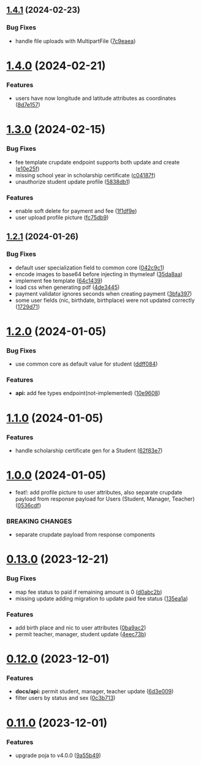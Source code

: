 ## [1.4.1](https://github.com/hei-school/hei-admin-api/compare/v1.4.0...v1.4.1) (2024-02-23)


### Bug Fixes

* handle file uploads with MultipartFile ([7c9eaea](https://github.com/hei-school/hei-admin-api/commit/7c9eaea0434e46e329f7fee0a7356f19ed41d11c))



# [1.4.0](https://github.com/hei-school/hei-admin-api/compare/v1.3.0...v1.4.0) (2024-02-21)


### Features

* users have now longitude and latitude attributes as coordinates ([8d7e157](https://github.com/hei-school/hei-admin-api/commit/8d7e157a438cf34f6f22faa2b3311157aaada5d8))



# [1.3.0](https://github.com/hei-school/hei-admin-api/compare/v1.2.1...v1.3.0) (2024-02-15)


### Bug Fixes

* fee template crupdate endpoint supports both update and create ([e10e25f](https://github.com/hei-school/hei-admin-api/commit/e10e25f41a0a3918af6b8fdd169c15f92ebc22ff))
* missing school year in scholarship certificate  ([c04187f](https://github.com/hei-school/hei-admin-api/commit/c04187f9d5fe30c2bd7f24eb80fa2ea615ac9299))
* unauthorize student update profile  ([5838db1](https://github.com/hei-school/hei-admin-api/commit/5838db1c283e7915ee661e9eb954856f20ceca5a))


### Features

* enable soft delete for payment and fee ([1f1df9e](https://github.com/hei-school/hei-admin-api/commit/1f1df9ec8bc210334e595ea0b282b679f383005b))
* user upload profile picture  ([fc75db9](https://github.com/hei-school/hei-admin-api/commit/fc75db9b0798877dc71c3b54290c2acdb7520674))



## [1.2.1](https://github.com/hei-school/hei-admin-api/compare/v1.2.0...v1.2.1) (2024-01-26)


### Bug Fixes

* default user specialization field to common core ([042c9c1](https://github.com/hei-school/hei-admin-api/commit/042c9c11c0046c8202a6dea328c08478b0cfb85c))
* encode images to base64 before injecting in thymeleaf ([35da8aa](https://github.com/hei-school/hei-admin-api/commit/35da8aa8e01ecaf95acb59c40e6ddf29836c9c1e))
* implement fee template ([64c1439](https://github.com/hei-school/hei-admin-api/commit/64c143994fbbae819703aa1652e38ddf11371686))
* load css when generating pdf  ([4de3445](https://github.com/hei-school/hei-admin-api/commit/4de3445f0815087c6de93e9e7e197ba4cf7fffe2))
* payment validator ignores seconds when creating payment ([3bfa397](https://github.com/hei-school/hei-admin-api/commit/3bfa397939972a19ed7ded03af786c3a4a15a315))
* some user fields (nic, birthdate, birthplace) were not updated correctly ([1729d71](https://github.com/hei-school/hei-admin-api/commit/1729d712d46b33da6ef82714786fb8bc12c03123))



# [1.2.0](https://github.com/hei-school/hei-admin-api/compare/v1.1.0...v1.2.0) (2024-01-05)


### Bug Fixes

* use common core as default value for student ([ddff084](https://github.com/hei-school/hei-admin-api/commit/ddff08470b7393a192109fe6de728be51d68b8d9))


### Features

* **api:** add fee types endpoint(not-implemented) ([10e9608](https://github.com/hei-school/hei-admin-api/commit/10e9608e714f1bda39551df7b134cf1e1b44db4a))



# [1.1.0](https://github.com/hei-school/hei-admin-api/compare/v1.0.0...v1.1.0) (2024-01-05)


### Features

* handle scholarship certificate gen for a Student ([62f83e7](https://github.com/hei-school/hei-admin-api/commit/62f83e7856aa9274593ee1afdf729549cbda1f14))



# [1.0.0](https://github.com/hei-school/hei-admin-api/compare/v0.13.0...v1.0.0) (2024-01-05)


* feat!: add profile picture to user attributes, also separate crupdate payload from response payload for Users (Student, Manager, Teacher) ([0536cdf](https://github.com/hei-school/hei-admin-api/commit/0536cdf1b7b3d22fef6e7e5645fb8fef1d0cd023))


### BREAKING CHANGES

* separate crupdate payload from response components



# [0.13.0](https://github.com/hei-school/hei-admin-api/compare/v0.12.0...v0.13.0) (2023-12-21)


### Bug Fixes

* map fee status to paid if remaining amount is 0 ([d0abc2b](https://github.com/hei-school/hei-admin-api/commit/d0abc2b1179ce01a2f8d9369696705b40f50394b))
* missing update adding migration to update paid fee status ([135ea1a](https://github.com/hei-school/hei-admin-api/commit/135ea1ad6ef06ed239712cfeb6acad0237a3af57))


### Features

* add birth place and nic to user attributes ([0ba9ac2](https://github.com/hei-school/hei-admin-api/commit/0ba9ac24cc0549eb541aa3b03b38a7d7cee28f63))
* permit teacher, manager, student update ([4eec73b](https://github.com/hei-school/hei-admin-api/commit/4eec73b586b739e921a27b192051c3887031f5b0))



# [0.12.0](https://github.com/hei-school/hei-admin-api/compare/v0.11.0...v0.12.0) (2023-12-01)


### Features

* **docs/api:** permit student, manager, teacher update ([6d3e009](https://github.com/hei-school/hei-admin-api/commit/6d3e009e56dd4464cd62759588c0b6761c558163))
* filter users by status and sex ([0c3b713](https://github.com/hei-school/hei-admin-api/commit/0c3b71368eb94b123910f3fc876152c3d81177f3))



# [0.11.0](https://github.com/hei-school/hei-admin-api/compare/v0.10.0...v0.11.0) (2023-12-01)


### Features

* upgrade poja to v4.0.0 ([9a55b49](https://github.com/hei-school/hei-admin-api/commit/9a55b495d6579d70d4988c581866679a05e7f17d))



